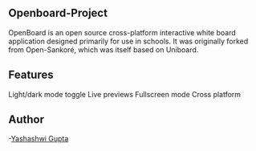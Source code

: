 ## Openboard-Project
OpenBoard is an open source cross-platform interactive white board application designed primarily for use in schools. It was originally forked from Open-Sankoré, which was itself based on Uniboard.

## Features
Light/dark mode toggle
Live previews
Fullscreen mode
Cross platform

## Author
-[Yashashwi Gupta](https://github.com/yashi78)

